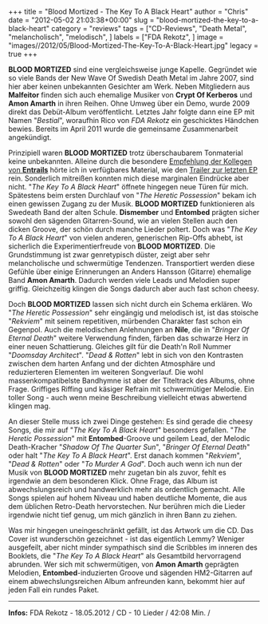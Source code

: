 +++
title = "Blood Mortized - The Key To A Black Heart"
author = "Chris"
date = "2012-05-02 21:03:38+00:00"
slug = "blood-mortized-the-key-to-a-black-heart"
category = "reviews"
tags = ["CD-Reviews", "Death Metal", "melancholisch", "melodisch", ]
labels = ["FDA Rekotz", ]
image = "images//2012/05/Blood-Mortized-The-Key-To-A-Black-Heart.jpg"
legacy = true
+++

**BLOOD MORTIZED** sind eine vergleichsweise junge Kapelle. Gegründet wie so viele Bands der New Wave Of Swedish Death Metal im Jahre 2007, sind hier aber keinen unbekannten Gesichter am Werk. Neben Mitgliedern aus **Malfeitor** finden sich auch ehemalige Musiker von **Crypt Of Kerberos** und **Amon Amarth** in ihren Reihen. Ohne Umweg über ein Demo, wurde 2009 direkt das Debüt-Album veröffentlicht. Letztes Jahr folgte dann eine EP mit Namen "_Bestial_", woraufhin Rico von _FDA Rekotz_ ein geschicktes Händchen bewies. Bereits im April 2011 wurde die gemeinsame Zusammenarbeit angekündigt.

Prinzipiell waren **BLOOD MORTIZED** trotz überschaubarem Tonmaterial keine unbekannten. Alleine durch die besondere <a href="http://necroslaughter.de/2011/11/entrails-fur-und-wider-des-internets/" title="Entrails – Für und Wider des Internets">Empfehlung der Kollegen von **Entrails**</a> hörte ich in verfügbares Material, wie den <a href="http://www.youtube.com/watch?v=c7TzE9Okeyg">Trailer zur letzten EP</a> rein. Sonderlich mitreißen konnten mich diese marginalen Eindrücke aber nicht. "_The Key To A Black Heart_" öffnete hingegen neue Türen für mich. Spätestens beim ersten Durchlauf von "_The Heretic Possession_" bekam ich einen gewissen Zugang zu der Musik. **BLOOD MORTIZED** funktionieren als Swedeath Band der alten Schule. **Dismember** und **Entombed** prägten sicher sowohl den sägenden Gitarren-Sound, wie an vielen Stellen auch den dicken Groove, der schön durch manche Lieder poltert. Doch was "_The Key To A Black Heart_" von vielen anderen, generischen Rip-Offs abhebt, ist sicherlich die Experimentierfreude von **BLOOD MORTIZED**. Die Grundstimmung ist zwar genretypisch düster, zeigt aber sehr melancholische und schwermütige Tendenzen. Transportiert werden diese Gefühle über einige Erinnerungen an Anders Hansson (Gitarre) ehemalige Band **Amon Amarth**. Dadurch werden viele Leads und Melodien super griffig. Gleichzeitig klingen die Songs dadurch aber auch fast schon cheesy.

Doch **BLOOD MORTIZED** lassen sich nicht durch ein Schema erklären. Wo "_The Heretic Possession_" sehr eingängig und melodisch ist, ist das stoische "_Rekviem_" mit seinem repetitiven, mürbenden Charakter fast schon ein Gegenpol. Auch die melodischen Anlehnungen an **Nile**, die in "_Bringer Of Eternal Death_" weitere Verwendung finden, färben das schwarze Herz in einer neuen Schattierung. Gleiches gilt für die Death'n Roll Nummer "_Doomsday Architect_". "_Dead & Rotten_" lebt in sich von den Kontrasten zwischen dem harten Anfang und der dichten Atmosphäre und reduzierteren Elementen im weiteren Songverlauf. Die wohl massenkompatibelste Bandhymne ist aber der Titeltrack des Albums, ohne Frage. Griffiges Riffing und käsiger Refrain mit schwermütiger Melodie. Ein toller Song - auch wenn meine Beschreibung vielleicht etwas abwertend klingen mag.

An dieser Stelle muss ich zwei Dinge gestehen: Es sind gerade die cheesy Songs, die mir auf "_The Key To A Black Heart_" besonders gefallen. "_The Heretic Possession_" mit **Entombed**-Groove und geilem Lead, der Melodic Death-Kracher "_Shadow Of The Quarter Sun_", "_Bringer Of Eternal Death_" oder halt "_The Key To A Black Heart_". Erst danach kommen "_Rekviem_", "_Dead & Rotten_" oder "_To Murder A God_".
Doch auch wenn ich nun der Musik von **BLOOD MORTIZED** mehr zugetan bin als zuvor, fehlt es irgendwie an dem besonderen Klick. Ohne Frage, das Album ist abwechslungsreich und handwerklich mehr als ordentlich gemacht. Alle Songs spielen auf hohem Niveau und haben deutliche Momente, die aus dem üblichen Retro-Death hervorstechen. Nur berühren mich die Lieder irgendwie nicht tief genug, um mich gänzlich in ihren Bann zu ziehen.

Was mir hingegen uneingeschränkt gefällt, ist das Artwork um die CD. Das Cover ist wunderschön gezeichnet - ist das eigentlich Lemmy? Weniger ausgefeilt, aber nicht minder sympathisch sind die Scribbles im inneren des Booklets, die "_The Key To A Black Heart_" als Gesamtbild hervorragend abrunden. Wer sich mit schwermütigen, von **Amon Amarth** geprägten Melodien, **Entombed**-induzierten Groove und sägenden HM2-Gitarren auf einem abwechslungsreichen Album anfreunden kann, bekommt hier auf jeden Fall ein rundes Paket.



---
**Infos:**
FDA Rekotz - 18.05.2012 / 
CD - 10 Lieder / 42:08 Min. / 
